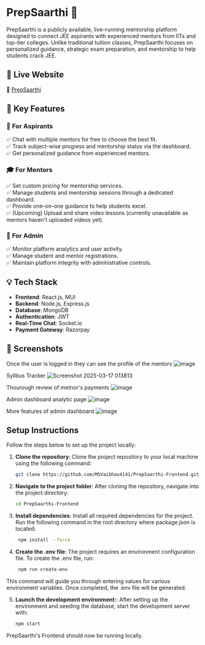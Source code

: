 # PrepSaarthi 🎯  

PrepSaarthi is a publicly available, live-running mentorship platform designed to connect JEE aspirants with experienced mentors from IITs and top-tier colleges. Unlike traditional tuition classes, PrepSaarthi focuses on personalized guidance, strategic exam preparation, and mentorship to help students crack JEE.  

## 🚀 Live Website  
🔗 [PrepSaarthi](https://www.prepsaarthi.com)  

## 📌 Key Features  

### 🏫 **For Aspirants**  
✅ Chat with multiple mentors for free to choose the best fit.  
✅ Track subject-wise progress and mentorship status via the dashboard.  
✅ Get personalized guidance from experienced mentors.  

### 🎓 **For Mentors**  
✅ Set custom pricing for mentorship services.  
✅ Manage students and mentorship sessions through a dedicated dashboard.  
✅ Provide one-on-one guidance to help students excel.  
✅ (Upcoming) Upload and share video lessons (currently unavailable as mentors haven't uploaded videos yet).  

### 🔧 **For Admin**  
✅ Monitor platform analytics and user activity.  
✅ Manage student and mentor registrations.  
✅ Maintain platform integrity with administrative controls.  

## 💡 Tech Stack  
- **Frontend**: React.js, MUI
- **Backend**: Node.js, Express.js  
- **Database**: MongoDB  
- **Authentication**: JWT  
- **Real-Time Chat**: Socket.io  
- **Payment Gateway**: Razorpay

## 📸 Screenshots  
Once the user is logged in they can see the profile of the mentors
![image](https://github.com/user-attachments/assets/b02d7abd-fece-4523-a298-68813e7673f2)

Syllbus Tracker 
![Screenshot 2025-03-17 013813](https://github.com/user-attachments/assets/8357fdc4-c2ba-4c24-91f6-a82e5f4fa401)

Thourough review of metnor's payments
![image](https://github.com/user-attachments/assets/3063ddb1-c2f0-4fe2-a3e8-0a0c56118126)

Admin dashboard analytic page
![image](https://github.com/user-attachments/assets/b567fdcb-28e9-4ec4-8584-a24a58086d4e)

More features of admin dashboard
![image](https://github.com/user-attachments/assets/2d6f01a8-eae4-49e3-89b2-4d3130bbbba4)


## Setup Instructions

Follow the steps below to set up the project locally:

1. **Clone the repository**:
   Clone the project repository to your local machine using the following command:
   ```bash
   git clone https://github.com/MSVaibhav4141/PrepSaarthi-Frontend.git

2. **Navigate to the project folder**:
   After cloning the repository, navigate into the project directory:
   ```bash
   cd PrepSaarthi-Frontend
3. **Install dependencies**:
Install all required dependencies for the project. Run the following command in the root directory where package.json is located:
   ```bash
    npm install --force
4. **Create the .env file**:
The project requires an environment configuration file. To create the .env file, run:
   ```bash
    npm run create-env
This command will guide you through entering values for various environment variables. Once completed, the .env file will be generated.

5. **Launch the development environment:**:
   After setting up the environment and seeding the database, start the development server with:
   ```bash
   npm start
PrepSaarthi's Frontend should now be running locally.
